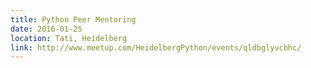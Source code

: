 ```yaml
---
title: Python Peer Mentoring
date: 2016-01-25
location: Tati, Heidelberg
link: http://www.meetup.com/HeidelbergPython/events/qldbglyvcbhc/
---
```

